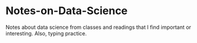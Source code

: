 # Notes-on-Data-Science
Notes about data science from classes and readings that I find important or interesting. Also, typing practice.
